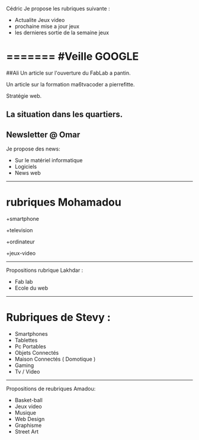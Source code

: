 Cédric
Je propose les rubriques suivante :

 * Actualite Jeux video
 * prochaine mise a jour jeux 
 * les dernieres sortie de la semaine jeux 

 
=======
#Veille GOOGLE
=======
##Ali
Un article sur l'ouverture du FabLab a pantin.

Un article sur la formation ma6tvacoder a pierrefitte.

Stratégie web.

La situation dans les quartiers.
---
## Newsletter @ Omar 
Je propose des news:
+ Sur le matériel informatique
+ Logiciels
+ News web
---
# rubriques Mohamadou

+smartphone

+television 

+ordinateur

+jeux-video

---
Propositions rubrique Lakhdar :

+ Fab lab
+ Ecole du web
---
# Rubriques de Stevy :
+ Smartphones
+ Tablettes
+ Pc Portables
+ Objets Connectés
+ Maison Connectés ( Domotique )
+ Gaming
+ Tv / Video
---
Propositions de reubriques Amadou:

* Basket-ball
* Jeux video
* Musique
* Web Design
* Graphisme
* Street Art
